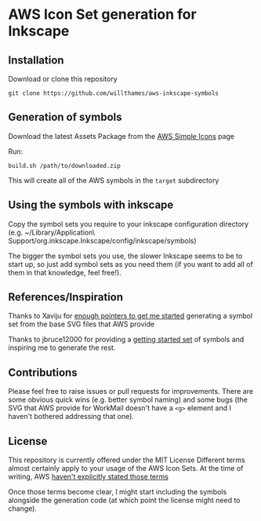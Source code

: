 # AWS Icon Set generation for Inkscape

## Installation

Download or clone this repository
```
git clone https://github.com/willthames/aws-inkscape-symbols
```

## Generation of symbols

Download the latest Assets Package
from the [AWS Simple Icons](https://aws.amazon.com/architecture/icons/)
page

Run:

```
build.sh /path/to/downloaded.zip
```

This will create all of the AWS symbols in the `target` subdirectory

## Using the symbols with inkscape

Copy the symbol sets you require to your inkscape configuration
directory (e.g. ~/Library/Application\ Support/org.inkscape.Inkscape/config/inkscape/symbols)

The bigger the symbol sets you use, the slower Inkscape seems to
be to start up, so just add symbol sets as you need them (if you
want to add all of them in that knowledge, feel free!).


## References/Inspiration

Thanks to Xaviju for
[enough pointers to get me started](https://medium.com/@xaviju/creating-your-own-symbol-library-in-inkscape-0-91-and-make-your-front-end-developer-you-338588137aaf) generating a symbol set from the base SVG files that
AWS provide

Thanks to jbruce12000 for providing a
[getting started set](https://github.com/jbruce12000/inkscape-aws-simple-icons)
of symbols and inspiring me to generate the rest.


## Contributions

Please feel free to raise issues or pull requests for improvements.
There are some obvious quick wins (e.g. better symbol naming)
and some bugs (the SVG that AWS provide for WorkMail doesn't have
a `<g>` element and I haven't bothered addressing that one).


## License

This repository is currently offered under the MIT License
Different terms almost certainly apply to your usage of the AWS
Icon Sets. At the time of writing, AWS
[haven't explicitly stated those terms](https://forums.aws.amazon.com/thread.jspa?messageID=792596)

Once those terms become clear, I might start including the symbols
alongside the generation code (at which point the license might need
to change).

